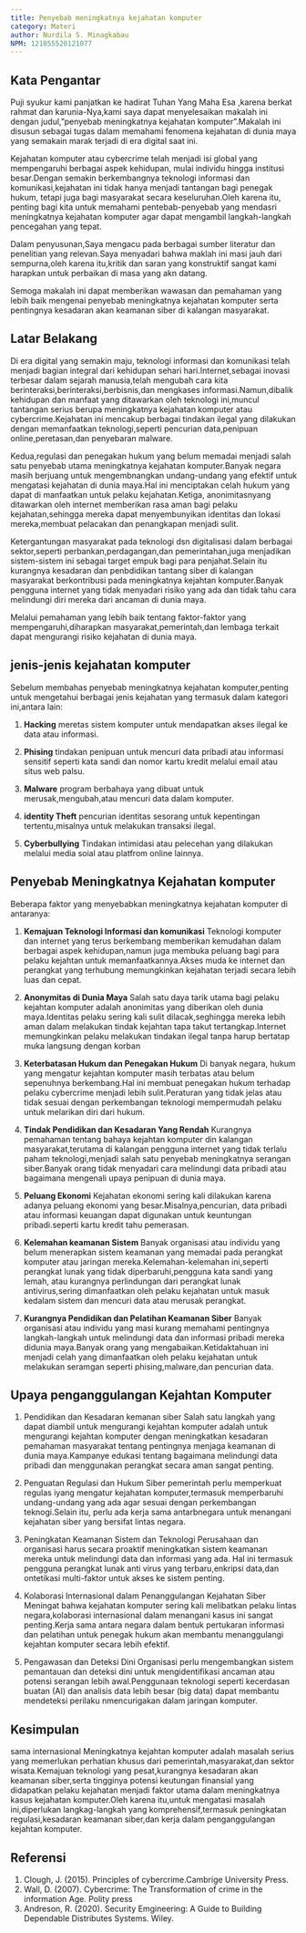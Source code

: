 ```yaml
---
title: Penyebab meningkatnya kejahatan komputer
category: Materi
author: Nurdila S. Minagkabau
NPM: 121055520121077
---
```


## Kata Pengantar

Puji syukur kami panjatkan ke hadirat Tuhan Yang  Maha Esa ,karena berkat rahmat dan karunia-Nya,kami saya dapat menyelesaikan makalah ini dengan judul,”penyebab meningkatnya kejahatan komputer”.Makalah ini disusun sebagai tugas dalam memahami fenomena kejahatan di dunia maya yang semakain marak terjadi di era digital saat ini.

Kejahatan komputer atau cybercrime telah menjadi isi global yang mempengaruhi berbagai aspek kehidupan, mulai individu hingga institusi besar.Dengan semakin berkembangnya teknologi informasi dan komunikasi,kejahatan ini tidak hanya menjadi tantangan bagi penegak hukum, tetapi juga bagi masyarakat secara keseluruhan.Oleh karena itu, penting bagi kita untuk memahami pentebab-penyebab yang mendasri meningkatnya kejahatan komputer agar dapat mengambil langkah-langkah pencegahan yang tepat.

Dalam penyusunan,Saya mengacu pada berbagai sumber literatur dan penelitian yang relevan.Saya menyadari bahwa maklah ini masi jauh dari sempurna,oleh karena itu,kritik dan saran yang konstruktif sangat kami harapkan untuk perbaikan di masa yang akn datang.

Semoga makalah ini dapat memberikan wawasan dan pemahaman yang lebih baik mengenai penyebab meningkatnya kejahatan komputer serta pentingnya kesadaran akan keamanan siber di kalangan masyarakat.


## Latar Belakang

Di era digital yang semakin maju, teknologi informasi dan komunikasi telah menjadi bagian integral dari kehidupan sehari hari.Internet,sebagai inovasi terbesar dalam sejarah manusia,telah mengubah cara kita berinteraksi,berinteraksi,berbisnis,dan mengkases informasi.Namun,dibalik kehidupan dan manfaat yang ditawarkan oleh teknologi ini,muncul tantangan serius berupa meningkatnya kejahatan komputer atau cybercrime.Kejahatan ini mencakup berbagai tindakan ilegal yang dilakukan dengan memanfaatkan teknologi,seperti pencurian data,penipuan online,peretasan,dan penyebaran malware.

Kedua,regulasi dan penegakan hukum yang belum memadai menjadi salah satu penyebab utama meningkatnya kejahatan komputer.Banyak negara masih berjuang untuk mengembnangkan undang-undang yang efektif untuk mengatasi kejahatan di dunia maya.Hal ini menciptakan celah hukum yang dapat di manfaatkan untuk pelaku kejahatan.Ketiga, anonimitasnyang ditawarkan oleh internet memberikan rasa aman bagi pelaku kejahatan,sehingga mereka dapat menyembunyikan identitas dan lokasi mereka,membuat pelacakan dan penangkapan menjadi sulit.

Ketergantungan masyarakat pada teknologi dsn digitalisasi dalam berbagai sektor,seperti perbankan,perdagangan,dan pemerintahan,juga menjadikan sistem-sistem ini sebagai target empuk bagi para penjahat.Selain itu kurangnya kesadaran dan penbdidikan tantang siber di kalangan masyarakat berkontribusi pada meningkatnya kejahtan komputer.Banyak pengguna internet yang tidak menyadari risiko yang ada dan tidak tahu cara melindungi diri mereka dari ancaman di dunia maya.

Melalui pemahaman yang lebih baik tentang faktor-faktor yang mempengaruhi,diharapkan masyarakat,pemerintah,dan lembaga terkait dapat mengurangi risiko kejahatan di dunia maya.

## jenis-jenis kejahatan komputer
Sebelum membahas penyebab meningkatnya kejahatan komputer,penting untuk mengetahui berbagai jenis kejahatan yang termasuk dalam kategori ini,antara lain:

1.	**Hacking**
      meretas sistem komputer untuk mendapatkan akses ilegal ke data atau informasi.
  	
2.	**Phising**
      tindakan penipuan untuk mencuri data pribadi atau informasi sensitif seperti kata sandi dan nomor kartu kredit melalui email atau situs web palsu.
  
3.	**Malware**
      program berbahaya yang dibuat untuk merusak,mengubah,atau mencuri data dalam komputer.
  	
4.	**identity Theft**
      pencurian identitas sesorang untuk kepentingan tertentu,misalnya untuk melakukan transaksi ilegal.
  	
5.	**Cyberbullying**
   Tindakan intimidasi atau pelecehan yang dilakukan melalui media soial atau platfrom online lainnya.

## Penyebab Meningkatnya Kejahatan komputer
   Beberapa faktor yang menyebabkan meningkatnya kejahatan komputer di antaranya:
   
   1. **Kemajuan Teknologi Informasi dan komunikasi**
      Teknologi komputer dan internet yang terus berkembang memberikan kemudahan dalam berbagai aspek kehidupan,namun juga           membuka peluang bagi para pelaku kejahtan untuk memanfaatkannya.Akses muda ke internet dan perangkat yang terhubung            memungkinkan kejahatan terjadi secara lebih luas dan cepat.
      
   2. **Anonymitas di Dunia Maya**
      Salah satu daya tarik utama bagi pelaku kejahtan komputer adalah anonimitas yang diberikan oleh dunia maya.Identitas           pelaku sering kali sulit dilacak,seghingga mereka lebih aman dalam melakukan tindak kejahtan tapa takut                        tertangkap.Internet memungkinkan pelaku melakukan tindakan ilegal tanpa harup bertatap muka langsung dengan korban
      
   3. **Keterbatasan Hukum dan Penegakan Hukum**
      Di banyak negara, hukum yang mengatur kejahtan komputer masih terbatas atau belum sepenuhnya berkembang.Hal ini membuat        penegakan hukum terhadap pelaku cybercrime menjadi lebih sulit.Peraturan yang tidak jelas atau tidak sesuai dengan 
      perkembangan teknologi mempermudah pelaku untuk melarikan diri dari hukum.
      
   4. **Tindak Pendidikan dan Kesadaran Yang Rendah**
      Kurangnya pemahaman tentang bahaya kejahtan komputer din kalangan masyarakat,terutama di kalangan pengguna internet yang       tidak terlalu paham teknologi,menjadi salah satu penyebab meningkatnya serangan siber.Banyak orang tidak menyadari cara 
      melindungi data pribadi atau bagaimana mengenali upaya penipuan di dunia maya.
      
   5. **Peluang Ekonomi**
      Kejahatan ekonomi sering kali dilakukan karena adanya peluang ekonomi yang besar.Misalnya,pencurian, data pribadi atau 
      informasi keuangan dapat digunakan untuk keuntungan pribadi.seperti kartu kredit tahu pemerasan.
      
   6. **Kelemahan keamanan Sistem**
      Banyak organisasi atau individu yang belum menerapkan sistem keamanan yang memadai pada perangkat komputer atau jaringan       mereka.Kelemahan-kelemahan ini,seperti perangkat lunak yang tidak diperbaruhi,pengguna kata sandi yang lemah, atau             kurangnya perlindungan dari perangkat lunak antivirus,sering dimanfaatkan oleh pelaku kejahatan untuk masuk kedalam            sistem dan mencuri data atau merusak perangkat.
      
   7. **Kurangnya Pendidikan dan Pelatihan Keamanan Siber**
      Banyak organisasi atau individu yang masi kurang memahami pentingnya langkah-langkah untuk melindungi data dan informasi       pribadi mereka didunia maya.Banyak orang yang mengabaikan.Ketidaktahuan ini menjadi celah yang dimanfaatkan oleh pelaku        kejahatan untuk melakukan seramgan seperti phising,malware,dan pencurian data.


## Upaya penganggulangan Kejahtan Komputer

1. Pendidikan dan Kesadaran kemanan siber Salah satu langkah yang dapat diambil untuk mengurangi kejahtan komputer adalah 
   untuk mengurangi kejahtan komputer dengan meningkatkan kesadaran pemahaman masyarakat tentang pentingnya menjaga keamanan 
   di dunia maya.Kampanye  edukasi tentang bagaimana melindungi data pribadi  dan menggunakan perangkat secara aman sangat 
   penting.

2.	Penguatan Regulasi dan Hukum Siber pemerintah perlu memperkuat regulas iyang mengatur kejahatan komputer,termasuk 
   memperbaruhi undang-undang yang ada agar sesuai dengan perkembangan teknogi.Selain itu, perlu ada kerja  sama antarbnegara 
   untuk menangani kejahatan siber yang bersifat lintas negara.
  	
3.	Peningkatan Keamanan Sistem dan Teknologi Perusahaan dan organisasi harus secara proaktif meningkatkan sistem keamanan 
   mereka untuk melindungi data dan informasi yang ada. Hal ini termasuk pengguna perangkat lunak anti virus yang 
   terbaru,enkripsi data,dan ontetikasi multi-faktor untuk akses ke sistem penting.
  	
4.	Kolaborasi Internasional dalam Penanggulangan Kejahatan Siber Meningat bahwa kejahatan komputer sering kali melibatkan 
   pelaku lintas negara,kolaborasi internasional dalam menangani kasus ini sangat penting.Kerja sama  antara negara dalam 
   bentuk pertukaran informasi dan pelatihan untuk penegak hukum akan membantu menanggulangi kejahtan komputer secara lebih 
   efektif.
  	
5.	Pengawasan dan Deteksi Dini Organisasi perlu mengembangkan sistem pemantauan dan deteksi dini untuk mengidentifikasi 
   ancaman atau potensi serangan lebih awal.Penggunaan teknologi seperti kecerdasan buatan (AI) dan analisis data lebih besar 
   (big data) dapat membantu mendeteksi perilaku nmencurigakan dalam jaringan komputer.

## Kesimpulan

sama internasional Meningkatnya kejahtan komputer adalah masalah serius  yang memerlukan perhatian khusus dari pemerintah,masyarakat,dan sektor wisata.Kemajuan teknologi yang pesat,kurangnya kesadaran akan keamanan siber,serta tingginya potensi keutungan finansial yang didapatkan pelaku kejahatan menjadi faktor utama dalam meningkatnya kasus kejahatan komputer.Oleh karena itu,untuk mengatasi masalah ini,diperlukan langkag-langkah yang komprehensif,termasuk peningkatan regulasi,kesadaran keamanan siber,dan kerja dalam penganggulangan kejahtan komputer.

## Referensi

1. Clough, J. (2015). Principles of cybercrime.Cambrige University Press.
2. Wall, D. (2007). Cybercrime: The Transformation of crime in the information Age. Polity press
3. Andreson, R. (2020). Security Emgineering: A Guide to Building Dependable Distributes Systems. Wiley.




